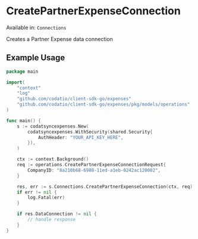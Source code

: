 # CreatePartnerExpenseConnection
Available in: `Connections`

Creates a Partner Expense data connection

## Example Usage
```go
package main

import(
	"context"
	"log"
	"github.com/codatio/client-sdk-go/expenses"
	"github.com/codatio/client-sdk-go/expenses/pkg/models/operations"
)

func main() {
    s := codatsyncexpenses.New(
        codatsyncexpenses.WithSecurity(shared.Security{
            AuthHeader: "YOUR_API_KEY_HERE",
        }),
    )

    ctx := context.Background()    
    req := operations.CreatePartnerExpenseConnectionRequest{
        CompanyID: "8a210b68-6988-11ed-a1eb-0242ac120002",
    }

    res, err := s.Connections.CreatePartnerExpenseConnection(ctx, req)
    if err != nil {
        log.Fatal(err)
    }

    if res.DataConnection != nil {
        // handle response
    }
}
```